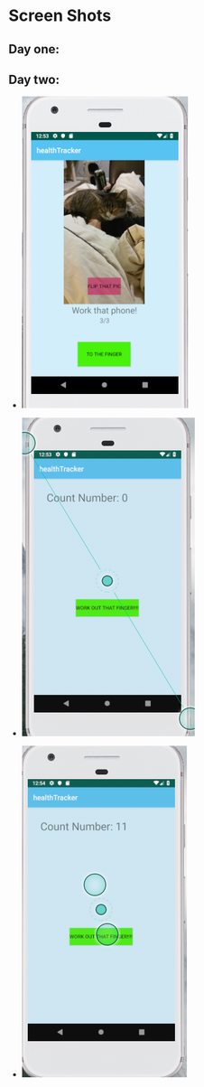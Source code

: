 # Screen Shots

## Day one:

## Day two:

* ![Home Screen](assets/home.png)

* ![Counter](assets/count1.png)

* ![Counter](assets/count2.png)